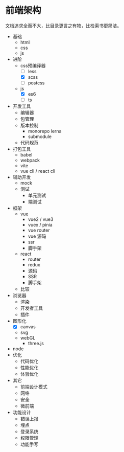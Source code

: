 # 前端架构

文档追求全而不大，比目录更言之有物，比检索书更简洁。

- 基础
  - html
  - css
  - js
- 进阶
  - css预编译器
    - [ ] less
    - [x] scss
    - [ ] postcss
  - js
    - [x] es6
    - [ ] ts
- 开发工具
  - 编辑器
  - 包管理
  - 版本控制
    - monorepo lerna
    - submodule
  - 代码规范
- 打包工具
  - babel
  - webpack
  - vite
  - vue cli / react cli
- 辅助开发
  - mock
  - 测试
    - 单元测试
    - 端测试
- 框架
  - vue
    - vue2 / vue3
    - vuex / pinia
    - vue router
    - vue 源码
    - ssr
    - 脚手架
  - react
    - router
    - redux
    - 源码
    - SSR
    - 脚手架
  - 比较
- 浏览器
  - 渲染
  - 开发者工具
  - 插件
- 图形化
  - [x] canvas
  - svg
  - webGL
    - three.js
- node
- 优化
  - 代码优化
  - 性能优化
  - 体验优化
- 其它
  - 前端设计模式
  - 网络
  - 安全
  - 微前端
- 功能设计
  - 错误上报
  - 埋点
  - 登录系统
  - 权限管理
  - 功能手写
